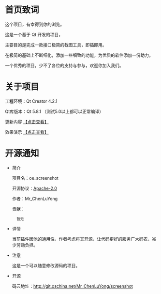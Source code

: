 # 首页致词

这个项目，有幸得到你的浏览。

这是一个基于 Qt 开发的项目，

主要目的是完成一款接口极简的截图工具，即插即用。

在极简的基础上不断细化，添加一些细致的功能，为优质的软件添加一份助力。

一个优秀的项目，少不了各位的支持与参与，欢迎你加入我们。

# 关于项目

工程环境：Qt Creator 4.2.1

Qt库版本：Qt 5.8.1 （测试5.0以上都可以正常编译）

更新内容 [【点击查看】](https://git.oschina.net/Mr_ChenLuYong/screenshot/blob/master/doc/%E6%9B%B4%E6%96%B0%E5%8E%86%E5%8F%B2.md?dir=0&filepath=doc%2F%E6%9B%B4%E6%96%B0%E5%8E%86%E5%8F%B2.md&oid=1c7dd04bf4e254f214705643a87ab75c4ef27391&sha=23567dd631032a8ad1e49191faed3c40915c6149)


效果演示 [【点击查看】](https://git.oschina.net/Mr_ChenLuYong/screenshot/tree/master/doc/demo%20show?dir=1&filepath=doc%2Fdemo+show&oid=01f6f4a8a48cf0b72d76ab8ca8b4962d3d200504&sha=98cdccba0352d22497df1d0e093592a93f84f723)


# 开源通知

- 简介

    项目名：oe_screenshot

    开源协议：[Apache-2.0](https://git.oschina.net/Mr_ChenLuYong/screenshot/blob/master/LICENSE%20-%20Chinese?dir=0&filepath=LICENSE+-+Chinese&oid=e397dfabe7c0920e5f34e505f9a4695bcb897752&sha=8ea256ada89ab0bd9c57f5cbfed29974ecf7f24c)

    作者：Mr_ChenLuYong

    贡献：

        暂无

- 详情

    当前插件因他的通用性，作者考虑将其开源，让代码更好的服务广大码农，减少劳动负担。

- 注意
  
    这是一个可以随意修改源码的项目。


- 开源

    码云地址：http://git.oschina.net/Mr_ChenLuYong/screenshot